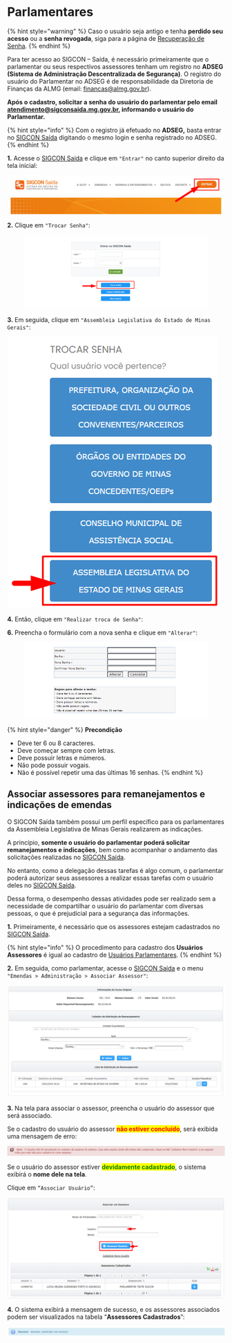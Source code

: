 # Parlamentares

{% hint style="warning" %}
Caso o usuário seja antigo e tenha **perdido seu acesso** ou a **senha revogada**, siga para a página de [Recuperação de Senha](../../../login-e-senha/recuperar-login-senha-parlamentares.md).
{% endhint %}

Para ter acesso ao SIGCON – Saída, é necessário primeiramente que o parlamentar ou seus respectivos assessores tenham um registro no **ADSEG (Sistema de Administração Descentralizada de Segurança)**. O registro do usuário do Parlamentar no ADSEG é de responsabilidade da Diretoria de Finanças da ALMG (email: financas@almg.gov.br).&#x20;

**Após o cadastro, solicitar a senha do usuário do parlamentar pelo email atendimento@sigconsaida.mg.gov.br, informando o usuário do Parlamentar.**

{% hint style="info" %}
Com o registro já efetuado no **ADSEG,** basta entrar no [SIGCON Saída](https://sigconsaida.mg.gov.br/) digitando o mesmo login e senha registrado no ADSEG.
{% endhint %}

**1.** Acesse o [SIGCON Saída](https://sigconsaida.mg.gov.br/) e clique em `"Entrar"` no canto superior direito da tela inicial:

![](<../../../.gitbook/assets/image (533).png>)

**2.** Clique em `"Trocar Senha"`:

<figure><img src="../../../.gitbook/assets/image (14) (1) (1).png" alt=""><figcaption></figcaption></figure>

**3.** Em seguida, clique em `"Assembleia Legislativa do Estado de Minas Gerais"`:

![](<../../../.gitbook/assets/image (542).png>)

**4.** Então, clique em `"Realizar troca de Senha"`:

**6.** Preencha o formulário com a nova senha e clique em `"Alterar"`:

<figure><img src="../../../.gitbook/assets/image (15) (2) (1).png" alt=""><figcaption></figcaption></figure>

{% hint style="danger" %}
**Precondição**

* Deve ter 6 ou 8 caracteres.
* Deve começar sempre com letras.
* Deve possuir letras e números.
* Não pode possuir vogais.
* Não é possível repetir uma das últimas 16 senhas.
{% endhint %}

## Associar assessores para remanejamentos e indicações de emendas

O SIGCON Saída também possui um perfil específico para os parlamentares da Assembleia Legislativa de Minas Gerais realizarem as indicações.

A princípio, **somente o usuário do parlamentar poderá solicitar remanejamentos e indicações**, bem como acompanhar o andamento das solicitações realizadas no [SIGCON Saída](https://sigconsaida.mg.gov.br/).&#x20;

No entanto, como a delegação dessas tarefas é algo comum, o parlamentar poderá autorizar seus assessores a realizar essas tarefas com o usuário deles no [SIGCON Saída](https://sigconsaida.mg.gov.br/).&#x20;

Dessa forma, o desempenho dessas atividades pode ser realizado sem a necessidade de compartilhar o usuário do parlamentar com diversas pessoas, o que é prejudicial para a segurança das informações.

**1.** Primeiramente, é necessário que os assessores estejam cadastrados no [SIGCON Saída](https://sigconsaida.mg.gov.br/).&#x20;

{% hint style="info" %}
O procedimento para cadastro dos **Usuários Assessores** é igual ao cadastro de [Usuários Parlamentares](broken-reference).
{% endhint %}

**2.** Em seguida, como parlamentar, acesse o [SIGCON Saída](https://sigconsaida.mg.gov.br/) e o menu `"Emendas > Administração > Associar Assessor"`:

![](<../../../.gitbook/assets/image (532).png>)

**3.** Na tela para associar o assessor, preencha o usuário do assessor que será associado.&#x20;

Se o cadastro do usuário do assessor <mark style="color:red;">**não estiver concluído**</mark>, será exibida uma mensagem de erro:

![](<../../../.gitbook/assets/image (516).png>)

Se o usuário do assessor estiver <mark style="color:green;">**devidamente cadastrado**</mark>, o sistema exibirá o **nome dele na tela**.&#x20;

Clique em `“Associar Usuário”`:

![](<../../../.gitbook/assets/image (527).png>)

**4.** O sistema exibirá a mensagem de sucesso, e os assessores associados podem ser visualizados na tabela “**Assessores Cadastrados**”:

![](<../../../.gitbook/assets/image (515).png>)
